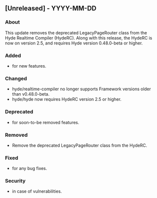 ## [Unreleased] - YYYY-MM-DD

### About

This update removes the deprecated LegacyPageRouter class from the Hyde Realtime Compiler (HydeRC). Along with this release, the HydeRC is now on version 2.5, and requires Hyde version 0.48.0-beta or higher.

### Added
- for new features.

### Changed
- hyde/realtime-compiler no longer supports Framework versions older than v0.48.0-beta.
- hyde/hyde now requires HydeRC version 2.5 or higher.

### Deprecated
- for soon-to-be removed features.

### Removed
- Remove the deprecated LegacyPageRouter class from the HydeRC.

### Fixed
- for any bug fixes.

### Security
- in case of vulnerabilities.
